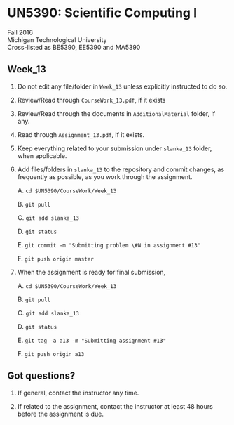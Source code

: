 # UN5390: Scientific Computing I          

Fall 2016        
Michigan Technological University                             
Cross-listed as BE5390, EE5390 and MA5390        


## Week_13

  1. Do not edit any file/folder in ```Week_13``` unless explicitly instructed to do so.

  2. Review/Read through ```CourseWork_13.pdf```, if it exists

  3. Review/Read through the documents in ```AdditionalMaterial``` folder, if any.

  4. Read through ```Assignment_13.pdf```, if it exists.

  5. Keep everything related to your submission under ```slanka_13``` folder, when applicable.

  6. Add files/folders in ```slanka_13``` to the repository and commit changes, as frequently as possible, as you work through the assignment.

     A. ```cd $UN5390/CourseWork/Week_13```

     B. ```git pull```

     C. ```git add slanka_13```

     D. ```git status```

     E. ```git commit -m "Submitting problem \#N in assignment #13"```

     F. ```git push origin master```

  7. When the assignment is ready for final submission,

     A. ```cd $UN5390/CourseWork/Week_13```

     B. ```git pull```

     C. ```git add slanka_13```

     D. ```git status```

     E. ```git tag -a a13 -m "Submitting assignment #13"```

     F. ```git push origin a13```


## Got questions?

  1. If general, contact the instructor any time.      

  2. If related to the assignment, contact the instructor at least 48 hours before the assignment is due.
